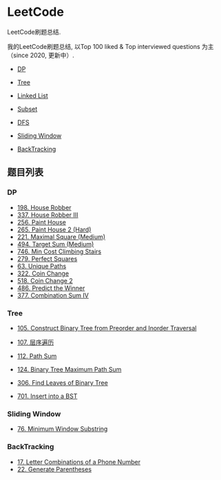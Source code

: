 # LeetCode
LeetCode刷题总结.

我的LeetCode刷题总结, 以Top 100 liked & Top interviewed questions 为主（since 2020, 更新中）.

- [DP](https://github.com/LLancelot/LeetCode/blob/master/LeetCode-Note.md#dp-dynamic-programming)

- [Tree](https://github.com/LLancelot/LeetCode/blob/master/LeetCode-Note.md#tree)

- [Linked List](https://github.com/LLancelot/LeetCode/blob/master/LeetCode-Note.md#19-remove-nth-node-from-end-of-list)

- [Subset](https://github.com/LLancelot/LeetCode/blob/master/LeetCode-Note.md#1-78-subset)

- [DFS](https://github.com/LLancelot/LeetCode/blob/master/LeetCode-Note.md#dfs-depth-first-search)

- [Sliding Window](https://github.com/LLancelot/LeetCode/blob/master/sliding-window.md)

- [BackTracking](https://github.com/LLancelot/LeetCode/blob/master/recursion-backtracking.md)

  


## 题目列表

### DP

- [198. House Robber](https://leetcode.com/problems/house-robber/)
- [337. House Robber III](https://leetcode.com/problems/house-robber-iii/)
- [256. Paint House](https://github.com/LLancelot/LeetCode/issues)
- [265. Paint House 2 (Hard)](https://github.com/LLancelot/LeetCode/issues)
- [221. Maximal Square (Medium)](https://leetcode.com/problems/maximal-square/)
- [494. Target Sum (Medium)](https://leetcode.com/problems/target-sum/)
- [746. Min Cost Climbing Stairs](https://leetcode.com/problems/min-cost-climbing-stairs/)
- [279. Perfect Squares](https://leetcode.com/problems/perfect-squares/)
- [63. Unique Paths](https://leetcode.com/problems/unique-paths/)
- [322. Coin Change](https://leetcode.com/problems/coin-change/)
- [518. Coin Change 2](https://leetcode.com/problems/coin-change-2/)
- [486. Predict the Winner](https://github.com/LLancelot/LeetCode/blob/master/LeetCode-Note.md#dp-12-486-predict-the-winner)
- [377. Combination Sum IV](https://github.com/LLancelot/LeetCode/blob/master/LeetCode-Note.md#dp-13-377-combination-sum-iv)



### Tree

- [105. Construct Binary Tree from Preorder and Inorder Traversal](https://github.com/LLancelot/LeetCode/blob/master/LeetCode-Note.md#105-construct-binary-tree-from-preorder-and-inorder-traversal)

- [107. 层序遍历]([https://github.com/LLancelot/LeetCode/blob/master/LeetCode-Note.md#107-%E5%B1%82%E5%BA%8F%E9%81%8D%E5%8E%86](https://github.com/LLancelot/LeetCode/blob/master/LeetCode-Note.md#107-层序遍历))
- [112. Path Sum](https://github.com/LLancelot/LeetCode/blob/master/LeetCode-Note.md#112-path-sum)
- [124. Binary Tree Maximum Path Sum](https://github.com/LLancelot/LeetCode/blob/master/LeetCode-Note.md#124-binary-tree-maximum-path-sum)
- [306. Find Leaves of Binary Tree](https://github.com/LLancelot/LeetCode/blob/master/LeetCode-Note.md#306-find-leaves-of-binary-tree)
- [701. Insert into a BST](https://github.com/LLancelot/LeetCode/blob/master/LeetCode-Note.md#701-insert-into-a-bst)



### Sliding Window

- [76. Minimum Window Substring](https://github.com/LLancelot/LeetCode/blob/master/sliding-window.md#sliding-window)



### BackTracking 

- [17. Letter Combinations of a Phone Number](https://github.com/LLancelot/LeetCode/blob/master/recursion-backtracking.md)
- [22. Generate Parentheses](https://github.com/LLancelot/LeetCode/blob/master/recursion-backtracking.md#median-22-generate-parentheses)